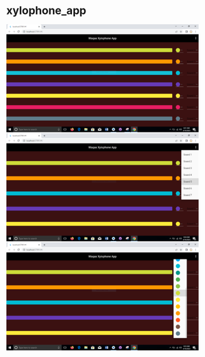 # xylophone_app

<img src="https://github.com/chanivicky658/COUNTER-APP-WAQAS-AFZAL-SP21-BCS-18/blob/main/xylophone-waqas/SS%20xylophone/s1.PNG">
<img src="https://github.com/chanivicky658/COUNTER-APP-WAQAS-AFZAL-SP21-BCS-18/blob/main/xylophone-waqas/SS%20xylophone/s5.PNG">
<img src="https://github.com/chanivicky658/COUNTER-APP-WAQAS-AFZAL-SP21-BCS-18/blob/main/xylophone-waqas/SS%20xylophone/s4.PNG">
